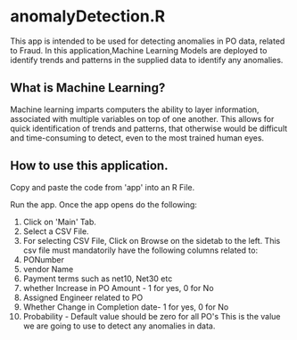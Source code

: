 # anomalyDetection.R
This app is intended to be used for detecting anomalies in PO data, related to Fraud. In this application,Machine Learning Models are deployed to identify trends and patterns in the supplied data to identify any anomalies.

## What is Machine Learning?
Machine learning imparts computers the ability to layer information, associated with multiple variables on top of one another. This allows for quick identification of trends and patterns, that otherwise would be difficult and time-consuming to detect, even to the most trained human eyes.

## How to use this application.

Copy and paste the code from 'app' into an R File.

Run the app. Once the app opens do the following:

1. Click on 'Main' Tab.
2. Select a CSV File.
3. For selecting CSV File, Click on Browse on the sidetab to the left.
This csv file must mandatorily have the following columns related to:
1. PONumber
2. vendor Name
3. Payment terms such as net10, Net30 etc
4. whether Increase in PO Amount - 1 for yes, 0 for No
5. Assigned Engineer related to PO
6. Whether Change in Completion date- 1 for yes, 0 for No
7. Probability - Default value should be zero for all PO's
This is the value we are going to use to detect any anomalies in data.
